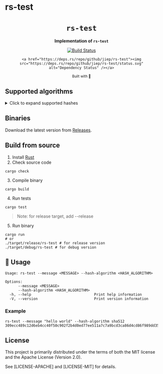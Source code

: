 # rs-test

<div align="center">

  <h1><code>rs-test</code></h1>

  <strong>Implementation of `rs-test`</strong>

  <p>
    <a href="https://github.com/jiep/rs-test/actions"><img src="https://github.com/jiep/rs-test/actions/workflows/ci.yml/badge.svg" alt="Build Status" /></a>
  
    <a href="https://deps.rs/repo/github/jiep/rs-test"><img src="https://deps.rs/repo/github/jiep/rs-test/status.svg" alt="Dependency Status" /></a>
  </p>

  <sub>Built with 🦀</sub>
</div>


## Supported algorithms

<details>
  <summary>Click to expand supported hashes </summary>
  
    * SHA256
    * SHA512
    
</details>

## Binaries

Download the latest version from [Releases](https://github.com/jiep/rs-test/releases).

## Build from source

1. Install [Rust](https://www.rust-lang.org/tools/install)
2. Check source code

```
cargo check
``` 

3. Compile binary

```
cargo build
``` 

4. Run tests

```
cargo test
```

> Note: for release target, add --release

5. Run binary

```
cargo run
# or
./target/release/rs-test # for release version
./target/debug/rs-test # for debug version
```

## 🚴 Usage

```
Usage: rs-test --message <MESSAGE> --hash-algorithm <HASH_ALGORITHM>

Options:
      --message <MESSAGE>                
      --hash-algorithm <HASH_ALGORITHM>  
  -h, --help                             Print help information
  -V, --version                          Print version information
```

### Example

```
rs-test --message "hello world" --hash-algorithm sha512
309ecc489c12d6eb4cc40f50c902f2b4d0ed77ee511a7c7a9bcd3ca86d4cd86f989dd35bc5ff499670da34255b45b0cfd830e81f605dcf7dc5542e93ae9cd76f
```

## License
This project is primarily distributed under the terms of both the MIT license and the Apache License (Version 2.0).

See [LICENSE-APACHE] and [LICENSE-MIT] for details.